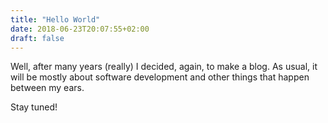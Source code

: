 ```yaml
---
title: "Hello World"
date: 2018-06-23T20:07:55+02:00
draft: false
---
```


Well, after many years (really) I decided, again, to make a blog.
As usual, it will be mostly about software development and other things that happen between my ears.

Stay tuned!
